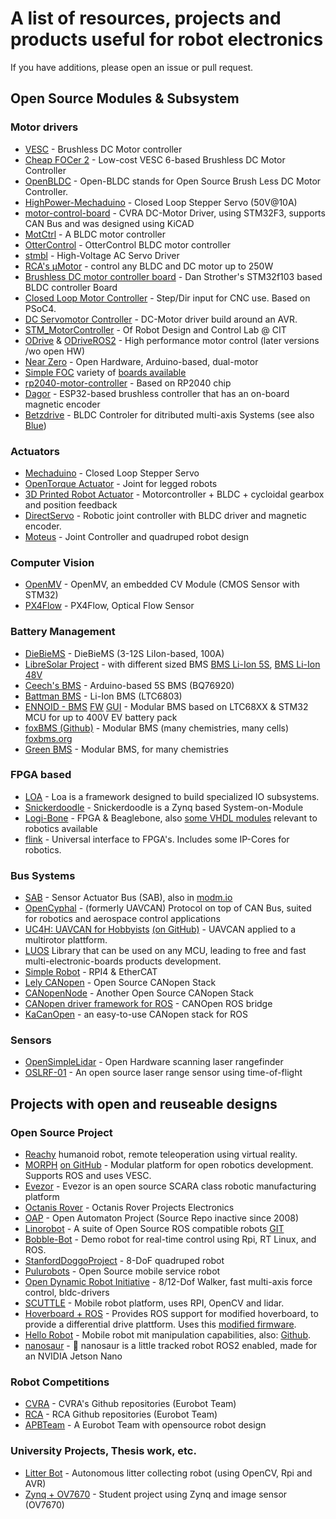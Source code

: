 # A list of resources, projects and products useful for robot electronics
If you have additions, please open an issue or pull request.

## Open Source Modules & Subsystem

### Motor drivers
- [VESC](https://github.com/vedderb/bldc-hardware) - Brushless DC Motor controller
- [Cheap FOCer 2](https://github.com/shamansystems/Cheap-FOCer-2) - Low-cost VESC 6-based Brushless DC Motor Controller
- [OpenBLDC](https://open-bldc.org/wiki/Open-BLDC) - Open-BLDC stands for Open Source Brush Less DC Motor Controller.
- [HighPower-Mechaduino](https://github.com/pointhi/HighPower-Mechaduino) - Closed Loop Stepper Servo (50V@10A)
- [motor-control-board](https://github.com/cvra/motor-control-board) - CVRA DC-Motor Driver, using STM32F3, supports CAN Bus and was designed using KiCAD
- [MotCtrl](https://github.com/osannolik/MotCtrl) - A BLDC motor controller
- [OtterControl](https://github.com/NiklasFauth/ottercontrol) - OtterControl BLDC motor controller
- [stmbl](https://github.com/rene-dev/stmbl) - High-Voltage AC Servo Driver
- [RCA's µMotor](https://github.com/roboterclubaachen/micro-motor) - control any BLDC and DC motor up to 250W
- [Brushless DC motor controller board](https://danstrother.com/2011/01/12/brushless-dc-motor-controller-board/) - Dan Strother's STM32f103 based BLDC controller Board
- [Closed Loop Motor Controller](https://github.com/ottoragam/Tarocco) - Step/Dir input for CNC use. Based on PSoC4.
- [DC Servomotor Controller](http://elm-chan.org/works/smc/report_e.html) - DC-Motor driver build around an AVR.
- [STM_MotorController](https://github.com/open-rdc/STM_MotorController) - Of Robot Design and Control Lab @ CIT
- [ODrive](https://github.com/madcowswe/ODrive) & [ODriveROS2](https://github.com/Factor-Robotics/odrive_ros2_control) - High performance motor control (later versions /wo open HW) 
- [Near Zero](https://skysedge.com/robotics/nearzero/index.html) - Open Hardware, Arduino-based, dual-motor
- [Simple FOC](https://simplefoc.com/) variety of [boards available](https://www.aliexpress.com/item/1005003311241556.html)
- [rp2040-motor-controller](https://github.com/Twisted-Fields/rp2040-motor-controller) - Based on RP2040 chip
- [Dagor](https://github.com/byDagor/Dagor-Brushless-Controller) - ESP32-based brushless controller that has an on-board magnetic encoder
- [Betzdrive](https://betzdrive.github.io/) - BLDC Controler for ditributed multi-axis Systems (see also [Blue](https://rll.berkeley.edu/blue/))

### Actuators
- [Mechaduino](http://tropical-labs.com/index.php/mechaduino) - Closed Loop Stepper Servo
- [OpenTorque Actuator](https://github.com/G-Levine/OpenTorque-Actuator) - Joint for legged robots
- [3D Printed Robot Actuator](https://hackaday.io/project/157812-3d-printed-robot-actuator) - Motorcontroller + BLDC + cycloidal gearbox and position feedback
- [DirectServo](https://github.com/DizzyRobot/DirectServo) - Robotic joint controller with BLDC driver and magnetic encoder.
- [Moteus](https://github.com/mjbots/moteus) - Joint Controller and quadruped robot design

### Computer Vision
- [OpenMV](https://github.com/openmv/openmv) - OpenMV, an embedded CV Module (CMOS Sensor with STM32)
- [PX4Flow](https://github.com/PX4/Hardware/tree/master/FLOWv1) - PX4Flow, Optical Flow Sensor

### Battery Management ###
- [DieBieMS](https://github.com/DieBieEngineering/DieBieMS) - DieBieMS (3-12S LiIon-based, 100A)
- [LibreSolar Project](https://github.com/LibreSolar) - with different sized BMS [BMS Li-Ion 5S](https://github.com/LibreSolar/BMS-5s), [BMS Li-Ion 48V](https://github.com/LibreSolar/BMS48V)
- [Ceech's BMS](https://github.com/ceech/BQ76920-BMS) - Arduino-based 5S BMS (BQ76920)
- [Battman BMS](https://github.com/raphaelchang/battman-hardware) - Li-Ion BMS (LTC6803)
- [ENNOID - BMS](https://github.com/EnnoidMe/ENNOID-BMS) [FW](https://github.com/EnnoidMe/ENNOID-BMS-Firmware) [GUI](https://github.com/EnnoidMe/ENNOID-BMS-Tool) - Modular BMS based on LTC68XX & STM32 MCU for up to 400V EV battery pack
- [foxBMS (Github)](https://github.com/foxBMS/foxbms) - Modular BMS (many chemistries, many cells)  [foxbms.org](https://foxbms.org/)
- [Green BMS](https://github.com/Green-bms/SmartBMS) - Modular BMS, for many chemistries 

### FPGA based
- [LOA](https://github.com/loa-org) - Loa is a framework designed to build specialized IO subsystems.
- [Snickerdoodle](http://krtkl.com/) - Snickerdoodle is a Zynq based System-on-Module
- [Logi-Bone](http://valentfx.com/logi-bone/) - FPGA & Beaglebone, also [some VHDL modules](https://github.com/fpga-logi/logi-hard) relevant to robotics available
- [flink](https://github.com/flink-project) - Universal interface to FPGA's. Includes some IP-Cores for robotics.

### Bus Systems
- [SAB](https://xpcc.io/api/group__sab.html) - Sensor Actuator Bus (SAB), also in [modm.io](https://modm.io/reference/module/modm-communication-sab/)
- [OpenCyphal](https://opencyphal.org/) - (formerly UAVCAN) Protocol on top of CAN Bus, suited for robotics and aerospace control applications
- [UC4H: UAVCAN for Hobbyists](http://www.olliw.eu/2017/uavcan-for-hobbyists/)  [(on GitHub)](https://github.com/olliw42/uavcan4hobbyists) - UAVCAN applied to a multirotor plattform.
- [LUOS](https://github.com/Luos-io/Luos#readme) Library that can be used on any MCU, leading to free and fast multi-electronic-boards products development. 
- [Simple Robot](http://www.simplerobot.net/) - RPI4 & EtherCAT
- [Lely CANopen](https://opensource.lely.com/canopen/) - Open Source CANopen Stack
- [CANopenNode](https://github.com/CANopenNode/CANopenNode) - Another Open Source CANopen Stack
- [CANopen driver framework for ROS](https://github.com/ros-industrial/ros_canopen) - CANOpen ROS bridge
- [KaCanOpen](https://kitmedical.github.io/kacanopen/) - an easy-to-use CANopen stack for ROS

### Sensors
- [OpenSimpleLidar](https://github.com/iliasam/OpenSimpleLidar) - Open Hardware scanning laser rangefinder
- [OSLRF-01](https://www.documents.lightware.co.za/OSLRF-01%20-%20Laser%20Rangefinder%20Manual%20-%20Rev%200.pdf) - An open source laser range sensor using time-of-flight

## Projects with open and reuseable designs

### Open Source Project
- [Reachy](https://www.pollen-robotics.com/)  humanoid robot, remote teleoperation using virtual reality.
- [MORPH](https://hackaday.io/project/25730-morph-modular-open-robotics-platform-for-hackers) [on GitHub](https://github.com/roaldlemmens/morph) - Modular platform for open robotics development. Supports ROS and uses VESC.
- [Evezor](https://hackaday.io/project/20416-evezor-robotic-arm) - Evezor is an open source SCARA class robotic manufacturing platform
- [Octanis Rover](https://github.com/Octanis1/Octanis1-Electronics) - Octanis Rover Projects Electronics
- [OAP](http://oap.sourceforge.net/) - Open Automaton Project (Source Repo inactive since 2008)
- [Linorobot](https://linorobot.org/) - A suite of Open Source ROS compatible robots [GIT](https://github.com/linorobot/linorobot)
- [Bobble-Bot](https://hackaday.io/project/164992-bobble-bot) - Demo robot for real-time control using Rpi, RT Linux, and ROS.
- [StanfordDoggoProject](https://github.com/Nate711/StanfordDoggoProject) - 8-DoF quadruped robot
- [Pulurobots](https://www.pulurobotics.fi/page/github) - Open Source mobile service robot
- [Open Dynamic Robot Initiative](https://github.com/open-dynamic-robot-initiative) - 8/12-Dof Walker, fast multi-axis force control, bldc-drivers
- [SCUTTLE](https://mxet.github.io/SCUTTLE/) - Mobile robot platform, uses RPI, OpenCV and lidar. 
- [Hoverboard + ROS](https://github.com/alex-makarov/hoverboard-driver) - Provides ROS support for modified hoverboard, to provide a differential drive plattform. Uses this [modified firmware](https://github.com/bipropellant/bipropellant-hoverboard-firmware).
- [Hello Robot](http://hello-robot.com/) - Mobile robot mit manipulation capabilities, also: [Github](https://github.com/hello-robot).
- [nanosaur](https://github.com/rnanosaur) - 🦕 nanosaur is a little tracked robot ROS2 enabled, made for an NVIDIA Jetson Nano


### Robot Competitions
- [CVRA](https://github.com/cvra) - CVRA's Github repositories (Eurobot Team)
- [RCA](https://github.com/roboterclubaachen) - RCA Github repositories (Eurobot Team)
- [APBTeam](http://apbteam.org/) - A Eurobot Team with opensource robot design

### University Projects, Thesis work, etc.
- [Litter Bot](https://github.com/Nurgak/Litter-collecting-robot) - Autonomous litter collecting robot (using OpenCV, Rpi and AVR)
- [Zynq + OV7670](https://github.com/laurivosandi/hdl) - Student project using Zynq and image sensor (OV7670)
